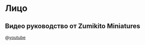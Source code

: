 # Лицо

## Видео руководство от Zumikito Miniatures

@[youtube](https://youtu.be/ltJyUe6XZ74?si=FJXhbZBKem9LYvgM)
